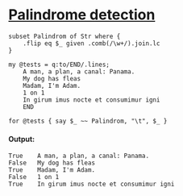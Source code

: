 [1]: http://rosettacode.org/wiki/Palindrome_detection

# [Palindrome detection][1]

```perl6
subset Palindrom of Str where {
    .flip eq $_ given .comb(/\w+/).join.lc
}
 
my @tests = q:to/END/.lines;
    A man, a plan, a canal: Panama.
    My dog has fleas
    Madam, I'm Adam.
    1 on 1
    In girum imus nocte et consumimur igni
    END
 
for @tests { say $_ ~~ Palindrom, "\t", $_ }
```

#### Output:
```
True    A man, a plan, a canal: Panama.
False   My dog has fleas
True    Madam, I'm Adam.
False   1 on 1
True    In girum imus nocte et consumimur igni
```